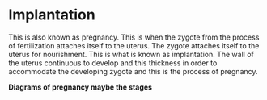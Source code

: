 # Implantation

This is also known as pregnancy.  This is when the zygote from the process of fertilization attaches itself to the uterus.  The zygote attaches itself to the uterus for nourishment.  This is what is known as implantation. The wall of the uterus continuous to develop and this thickness in order to accommodate the developing zygote and this is the process of pregnancy.


**Diagrams of pregnancy maybe the stages**

